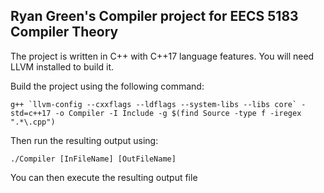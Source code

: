 ## Ryan Green's Compiler project for EECS 5183 Compiler Theory

The project is written in C++ with C++17 language features. You will need LLVM installed to build it.

Build the project using the following command:

``g++ `llvm-config --cxxflags --ldflags --system-libs --libs core` -std=c++17 -o Compiler -I Include -g $(find Source -type f -iregex ".*\.cpp")``

Then run the resulting output using:

`./Compiler [InFileName] [OutFileName]`

You can then execute the resulting  output file